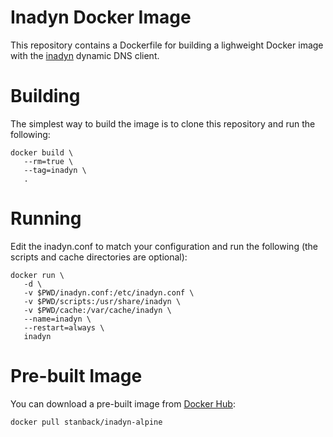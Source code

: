 # Inadyn Docker Image

This repository contains a Dockerfile for building a
lighweight Docker image with the [inadyn](http://troglobit.com/inadyn.html)
dynamic DNS client.

# Building

The simplest way to build the image is to clone this repository
and run the following:

```
docker build \
   --rm=true \
   --tag=inadyn \
   .
```

# Running

Edit the inadyn.conf to match your configuration and run the
following (the scripts and cache directories are optional):

```
docker run \
   -d \
   -v $PWD/inadyn.conf:/etc/inadyn.conf \
   -v $PWD/scripts:/usr/share/inadyn \
   -v $PWD/cache:/var/cache/inadyn \
   --name=inadyn \
   --restart=always \
   inadyn
```

# Pre-built Image

You can download a pre-built image from
[Docker Hub](https://hub.docker.com/r/stanback/inadyn-alpine/):

```
docker pull stanback/inadyn-alpine
```

